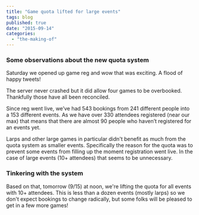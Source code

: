 ```yaml
---
title: "Game quota lifted for large events"
tags: blog
published: true
date: "2015-09-14"
categories: 
  - "the-making-of"
---
```


### Some observations about the new quota system

Saturday we opened up game reg and wow that was exciting. A flood of happy tweets!

The server never crashed but it did allow four games to be overbooked. Thankfully those have all been reconciled.

Since reg went live, we’ve had 543 bookings from 241 different people into a 153 different events. As we have over 330 attendees registered (near our max) that means that there are almost 90 people who haven’t registered for an events yet.

Larps and other large games in particular didn't benefit as much from the quota system as smaller events. Specifically the reason for the quota was to prevent some events from filling up the moment registration went live. In the case of large events (10+ attendees) that seems to be unnecessary.

### Tinkering with the system

Based on that, tomorrow (9/15) at noon, we're lifting the quota for all events with 10+ attendees. This is less than a dozen events (mostly larps) so we don't expect bookings to change radically, but some folks will be pleased to get in a few more games!
